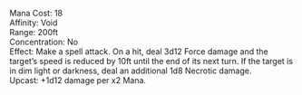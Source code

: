 Mana Cost: 18  
Affinity: Void  
Range: 200ft  
Concentration: No  
Effect: Make a spell attack. On a hit, deal 3d12 Force damage and the target’s speed is reduced by 10ft until the end of its next turn. If the target is in dim light or darkness, deal an additional 1d8 Necrotic damage.  
Upcast: +1d12 damage per x2 Mana.